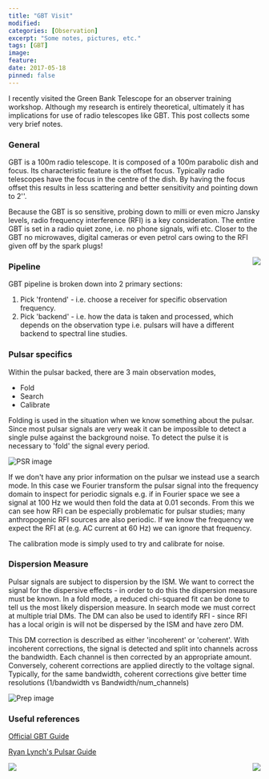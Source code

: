 ```yaml
---
title: "GBT Visit"
modified:
categories: [Observation]
excerpt: "Some notes, pictures, etc."
tags: [GBT]
image:
feature:
date: 2017-05-18
pinned: false
---
```


I recently visited the Green Bank Telescope for an observer training workshop. Although my research is entirely theoretical, ultimately it has implications for use of radio telescopes like GBT. This post collects some very brief notes.

### General
GBT is a 100m radio telescope. It is composed of a 100m parabolic dish and focus. Its characteristic feature is the offset focus. Typically radio telescopes have the focus in the centre of the dish. By having the focus offset this results in less scattering and better sensitivity and pointing down to 2''.

Because the GBT is so sensitive, probing down to milli or even micro Jansky levels, radio frequency interference (RFI) is a key consideration. The entire GBT is set in a radio quiet zone, i.e. no phone signals, wifi etc. Closer to the GBT no microwaves, digital cameras or even petrol cars owing to the RFI given off by the spark plugs!

<img src="http://tomkimpson.com/images/GBT3.jpg" align="right">

### Pipeline

GBT pipeline is broken down into 2 primary sections:

1. Pick 'frontend' - i.e. choose a receiver for specific observation frequency.
2. Pick 'backend' - i.e. how the data is taken and processed, which depends on the observation type i.e. pulsars will have a different backend to spectral line studies.

### Pulsar specifics
Within the pulsar backed, there are 3 main observation modes,

* Fold
* Search
* Calibrate


Folding is used in the situation when we know something about the pulsar. Since most pulsar signals are very weak it can be impossible to detect a single pulse against the background noise. To detect the pulse it is necessary to 'fold' the signal every period.

![PSR image](http://tomkimpson.com/images/psrfolding.png)

If we don't have any prior information on the pulsar we instead use a search mode. In this case we Fourier transform the pulsar signal into the frequency domain to inspect for periodic signals e.g. if in Fourier space we see a signal at 100 Hz we would then fold the data at 0.01 seconds. From this we can see how RFI can be especially problematic for pulsar studies; many anthropogenic RFI sources are also periodic. If we know the frequency we expect the RFI at (e.g. AC current at 60 Hz) we can ignore that frequency.

The calibration mode is simply used to try and calibrate for noise.  


### Dispersion Measure

Pulsar signals are subject to dispersion by the ISM. We want to correct the signal for the dispersive effects - in order to do this the dispersion measure must be known. In a fold mode, a reduced chi-squared fit can be done to tell us the most likely dispersion measure. In search mode we must correct at multiple trial DMs. The DM can also be used to identify RFI - since RFI has a local origin is will not be dispersed by the ISM and have zero DM.

This DM correction is described as either 'incoherent' or 'coherent'.
With incoherent corrections, the signal is detected and split into channels across the bandwidth. Each channel is then corrected by an appropriate amount. Conversely, coherent corrections are applied directly to the voltage signal. Typically, for the same bandwidth, coherent corrections give better time resolutions (1/bandwidth vs Bandwidth/num_channels)

![Prep image](http://tomkimpson.com/images/prepfold.png)


### Useful references
[Official GBT Guide](https://science.nrao.edu/facilities/gbt/observing/GBTog.pdf)

[Ryan Lynch's Pulsar Guide](http://pulsarsearchcollaboratory.com/wp-content/uploads/2016/01/PSC_search_guide.pdf)


<img src="http://tomkimpson.com/images/GBT1.jpg" align="left">
<img src="http://tomkimpson.com/images/GBT2.jpg" align="right">
